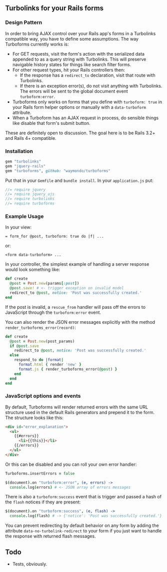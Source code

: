 ## Turbolinks for your Rails forms

### Design Pattern

In order to bring AJAX control over your Rails app's forms in a Turbolinks compatible way, you have to define some assumptions. The way Turboforms currently works is:

* For GET requests, visit the form's action with the serialized data appended to as a query string with Turbolinks. This will preserve navigable history states for things like search filter forms.
* For other request types, hit your Rails controllers then:
    - If the response has a `redirect_to` declaration, visit that route with Turbolinks.
    - If there is an exception error(s), do not visit anything with Turbolinks. The errors will be sent to the global document event `turboform:error`.
* Turboforms only works on forms that you define with `turboform: true` in your Rails form helper options or manually with a `data-turboform` attribute.
* When a Turboform has an AJAX request in process, do sensible things like disable that form's submit button.

These are definitely open to discussion. The goal here is to be Rails 3.2+ and Rails 4+ compatible. 

### Installation

``` ruby
gem "turbolinks"  
gem "jquery-rails"  
gem "turboforms", github: "waymondo/turboforms"
```

Put that in your `Gemfile` and `bundle install`. In your `application.js` put:

``` javascript
//= require jquery  
//= require jquery_ujs  
//= require turbolinks  
//= require turboforms
```

### Example Usage

In your view:

```
= form_for @post, turboform: true do |f| ...
```

or:

```
<form data-turboform> ...
```

In your controller, the simplest example of handling a server response would look something like:

``` ruby
def create
  @post = Post.new(params[:post])
  @post.save! # <- trigger exception on invalid model
  redirect_to @post, notice: 'Post was successfully created.'
end
```

If the post is invalid, a `rescue_from` handler will pass off the errors to JavaScript through the `turboform:error` event.

You can also render the JSON error messages explicitly with the method `render_turboforms_error(record)`:

``` ruby
def create
  @post = Post.new(post_params)
  if @post.save
    redirect_to @post, notice: 'Post was successfully created.'
  else
    respond_to do |format|
      format.html { render 'new' }
      format.js { render_turboforms_error(@post) }
    end
  end
end
```

### JavaScript options and events

By default, Turboforms will render returned errors with the same URL structure used in the default Rails generators and prepend it to the form. The structure looks like this:

``` html
<div id="error_explanation">
  <ul>
    {{#errors}}
      <li>{{this}}</li>
    {{/errors}}
  </ul>
</div>
```

Or this can be disabled and you can roll your own error handler:

``` coffeescript
Turboforms.insertErrors = false

$(document).on "turboform:error", (e, errors) ->
  console.log(errors) # <- JSON array of errors messages
```

There is also a `turboform:success` event that is trigger and passed a hash of the `flash` notices if they are present:

``` coffeescript
$(document).on "turboform:success", (e, flash) ->
  console.log(flash) # -> {'notice': 'Post was successfully created.'}
```

You can prevent redirecting by default behavior on any form by adding the attribute `data-no-turbolink-redirect` to your form if you just want to handle the response with returned flash messages.

## Todo

* Tests, obviously.

